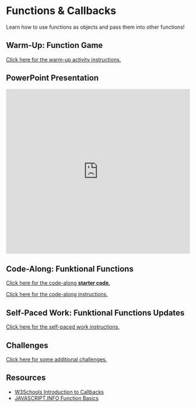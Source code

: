 # Functions & Callbacks
Learn how to use functions as objects and pass them into other functions!

## Warm-Up: Function Game
[Click here for the warm-up activity instructions.](WarmUp.md)

## PowerPoint Presentation
<iframe src='https://view.officeapps.live.com/op/embed.aspx?src=https://hylandtechclub.com/web-103/Callbacks/FunctionsAndCallbacks.pptx' width='100%' height='450px' frameborder='0'></iframe>

## Code-Along: Funktional Functions
[Click here for the code-along **starter code**.](https://replit.com/@HylandOutreach/FunktionalFunctionsStarter#script.js)

[Click here for the code-along instructions.](FunktionalCodeAlong.md)

## Self-Paced Work: Funktional Functions Updates
[Click here for the self-paced work instructions.](SelfPacedWork.md)

## Challenges
[Click here for some additional challenges.](Challenges.md)

## Resources
- [W3Schools Introduction to Callbacks](https://www.w3schools.com/js/js_callback.asp)
- [JAVASCRIPT.INFO Function Basics](https://javascript.info/function-basics)
